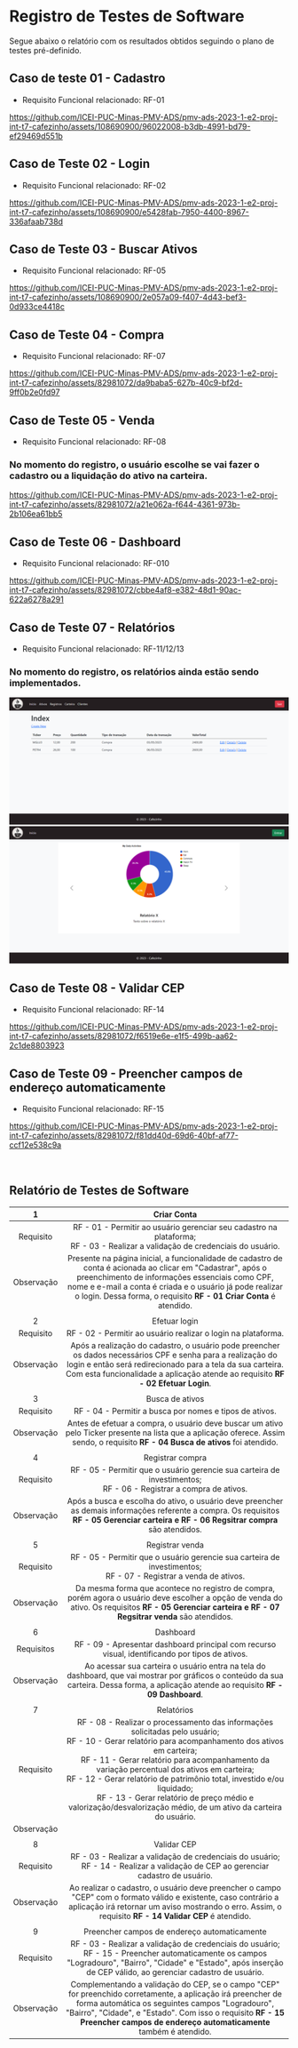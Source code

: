 # Registro de Testes de Software

Segue abaixo o relatório com os resultados obtidos seguindo o plano de testes pré-definido.


## Caso de teste 01 - Cadastro
* Requisito Funcional relacionado: RF-01

https://github.com/ICEI-PUC-Minas-PMV-ADS/pmv-ads-2023-1-e2-proj-int-t7-cafezinho/assets/108690900/96022008-b3db-4991-bd79-ef29469d551b

## Caso de Teste 02 - Login
* Requisito Funcional relacionado: RF-02

https://github.com/ICEI-PUC-Minas-PMV-ADS/pmv-ads-2023-1-e2-proj-int-t7-cafezinho/assets/108690900/e5428fab-7950-4400-8967-336afaab738d

## Caso de Teste 03 - Buscar Ativos
 * Requisito Funcional relacionado: RF-05

https://github.com/ICEI-PUC-Minas-PMV-ADS/pmv-ads-2023-1-e2-proj-int-t7-cafezinho/assets/108690900/2e057a09-f407-4d43-bef3-0d933ce4418c

## Caso de Teste 04 - Compra
* Requisito Funcional relacionado: RF-07

https://github.com/ICEI-PUC-Minas-PMV-ADS/pmv-ads-2023-1-e2-proj-int-t7-cafezinho/assets/82981072/da9baba5-627b-40c9-bf2d-9ff0b2e0fd97

## Caso de Teste 05 - Venda
* Requisito Funcional relacionado: RF-08
### **No momento do registro, o usuário escolhe se vai fazer o cadastro ou a liquidação do ativo na carteira.**

https://github.com/ICEI-PUC-Minas-PMV-ADS/pmv-ads-2023-1-e2-proj-int-t7-cafezinho/assets/82981072/a21e062a-f644-4361-973b-2b106ea61bb5

## Caso de Teste 06 - Dashboard
* Requisito Funcional relacionado: RF-010

https://github.com/ICEI-PUC-Minas-PMV-ADS/pmv-ads-2023-1-e2-proj-int-t7-cafezinho/assets/82981072/cbbe4af8-e382-48d1-90ac-622a6278a291

## Caso de Teste 07 - Relatórios
* Requisito Funcional relacionado: RF-11/12/13
### **No momento do registro, os relatórios ainda estão sendo implementados.**
![teste-relatorios](img/RegistroLista.png)
![teste-relatorios2](img/Home.png)

## Caso de Teste 08 - Validar CEP
* Requisito Funcional relacionado: RF-14

https://github.com/ICEI-PUC-Minas-PMV-ADS/pmv-ads-2023-1-e2-proj-int-t7-cafezinho/assets/82981072/f6519e6e-e1f5-499b-aa62-2c1de8803923

## Caso de Teste 09 - Preencher campos de endereço automaticamente
* Requisito Funcional relacionado: RF-15

https://github.com/ICEI-PUC-Minas-PMV-ADS/pmv-ads-2023-1-e2-proj-int-t7-cafezinho/assets/82981072/f81dd40d-69d6-40bf-af77-ccf12e538c9a

<br>

## Relatório de Testes de Software

| 1 | Criar Conta |
|:---:	|:---:	|
|	Requisito	| RF - 01 - Permitir ao usuário gerenciar seu cadastro na plataforma; <br> RF - 03 - Realizar a validação de credenciais do usuário. |
| Observação | Presente na página inicial, a funcionalidade de cadastro de conta é acionada ao clicar em "Cadastrar", após o preenchimento de informações essenciais como CPF, nome e e-mail a conta é criada e o usuário já pode realizar o login. Dessa forma, o requisito **RF - 01 Criar Conta** é atendido.|
|  	|  	|
| 2 | Efetuar login	|
| Requisito | RF - 02 - Permitir ao usuário realizar o login na plataforma. |
| Observação | Após a realização do cadastro, o usuário pode preencher os dados necessários CPF e senha para a realização do login e então será redirecionado para a tela da sua carteira. Com esta funcionalidade a aplicação atende ao requisito **RF - 02 Efetuar Login**.|
|  	|  	|
| 3 | Busca de ativos |
|Requisito | RF - 04 - Permitir a busca por nomes e tipos de ativos. |
| Observação | Antes de efetuar a compra, o usuário deve buscar um ativo pelo Ticker presente na lista que a aplicação oferece. Assim sendo, o requisito **RF - 04 Busca de ativos** foi atendido. |
|  	|  	|
| 4 | Registrar compra |
|Requisito | RF - 05 - 	Permitir que o usuário gerencie sua carteira de investimentos; <br> RF - 06 - Registrar a compra de ativos. |
| Observação | Após a busca e escolha do ativo, o usuário deve preencher as demais informações referente a compra. Os requisitos **RF - 05 Gerenciar carteira e RF - 06 Regsitrar compra** são atendidos. |
|  	|  	|
| 5 | Registrar venda |
|Requisito | RF - 05 - 	Permitir que o usuário gerencie sua carteira de investimentos; <br> RF - 07 - Registrar a venda de ativos. |
| Observação | Da mesma forma que acontece no registro de compra, porém agora o usuário deve escolher a opção de venda do ativo. Os requisitos **RF - 05 Gerenciar carteira e RF - 07 Regsitrar venda** são atendidos. |
|  	|  	|
| 6 | Dashboard |
|Requisitos | RF - 09 - Apresentar dashboard principal com recurso visual, identificando por tipos de ativos. |
| Observação | Ao acessar sua carteira o usuário entra na tela do dashboard, que vai mostrar por gráficos o conteúdo da sua carteira. Dessa forma, a aplicação atende ao requisito **RF - 09 Dashboard**. |
|  	|  	|
| 7 | Relatórios |
|Requisito | RF - 08 - Realizar o processamento das informações solicitadas pelo usuário; <br> RF - 10 - Gerar relatório para acompanhamento dos ativos em carteira; <br> RF - 11 - Gerar relatório para acompanhamento da variação percentual dos ativos em carteira; <br> RF - 12 - Gerar relatório de patrimônio total, investido e/ou liquidado; <br> RF - 13 - Gerar relatório de preço médio e valorização/desvalorização médio, de um ativo da carteira do usuário. |
| Observação |  |
|  	|  	|
| 8 | Validar CEP |
|Requisito | RF - 03 - Realizar a validação de credenciais do usuário; <br> RF - 14 - Realizar a validação de CEP ao gerenciar cadastro de usuário. |
| Observação | Ao realizar o cadastro, o usuário deve preencher o campo "CEP" com o formato válido e existente, caso contrário a aplicação irá retornar um aviso mostrando o erro. Assim, o requisito **RF - 14 Validar CEP** é atendido. |
|  	|  	|
| 9 | Preencher campos de endereço automaticamente |
|Requisito | RF - 03 - Realizar a validação de credenciais do usuário; <br> RF - 15 - Preencher automaticamente os campos "Logradouro", "Bairro", "Cidade" e "Estado", após inserção de CEP válido, ao gerenciar cadastro de usuário. |
| Observação | Complementando a validação do CEP, se o campo "CEP" for preenchido corretamente, a aplicação irá preencher de forma automática os seguintes campos "Logradouro", "Bairro", "Cidade", e "Estado". Com isso o requisito **RF - 15 Preencher campos de endereço automaticamente** também é atendido. |
